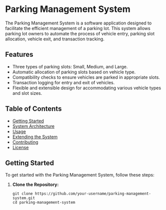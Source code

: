 # Parking Management System

The Parking Management System is a software application designed to facilitate the efficient management of a parking lot. This system allows parking lot owners to automate the process of vehicle entry, parking slot allocation, vehicle exit, and transaction tracking.

## Features

- Three types of parking slots: Small, Medium, and Large.
- Automatic allocation of parking slots based on vehicle type.
- Compatibility checks to ensure vehicles are parked in appropriate slots.
- Transaction logging for entry and exit of vehicles.
- Flexible and extensible design for accommodating various vehicle types and slot sizes.


## Table of Contents

- [Getting Started](#getting-started)
- [System Architecture](#system-architecture)
- [Usage](#usage)
- [Extending the System](#extending-the-system)
- [Contributing](#contributing)
- [License](#license)

## Getting Started

To get started with the Parking Management System, follow these steps:

1. **Clone the Repository:**

   ```shell
   git clone https://github.com/your-username/parking-management-system.git
   cd parking-management-system
